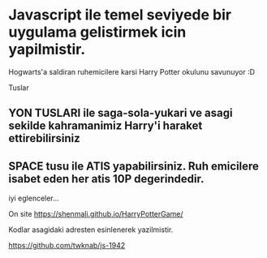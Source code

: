 # Javascript ile temel seviyede bir uygulama gelistirmek icin yapilmistir.

Hogwarts'a saldiran ruhemicilere karsi Harry Potter okulunu savunuyor :D

Tuslar

## YON TUSLARI ile saga-sola-yukari ve asagi sekilde kahramanimiz Harry'i haraket ettirebilirsiniz

## SPACE tusu ile ATIS yapabilirsiniz. Ruh emicilere isabet eden her atis 10P degerindedir.

iyi eglenceler...


On site
https://shenmali.github.io/HarryPotterGame/






Kodlar asagidaki adresten esinlenerek yazilmistir.

https://github.com/twknab/js-1942

